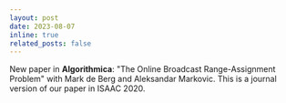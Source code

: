 ```yaml
---
layout: post
date: 2023-08-07
inline: true
related_posts: false
---
```


New paper in **Algorithmica**: "The Online Broadcast Range-Assignment Problem" with Mark de Berg and Aleksandar Markovic. This is a journal version of our paper in ISAAC 2020.
